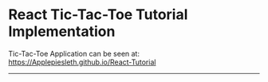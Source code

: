 # React Tic-Tac-Toe Tutorial Implementation

Tic-Tac-Toe Application can be seen at:
https://Applepiesleth.github.io/React-Tutorial

***
